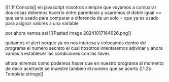 [[1.1f Consola]]
en javascript nosotros siempre que vayamos a comparar dos cosas debemos hacerlo entre parentesis 
 y usaremos el doble igual ==  que sera usado para comparar a diferencia de un solo = que ya es usado para asignar valores a una variable 
 
por ahora vamos asi 
![[Pasted image 20241017164626.png]]

quitamos el alert porque ya no nos interesa y colocamos dentro del programa el numero secreto el cual nosotros intentaremos adivinar y ahora vamos a establecer las condiciones con las llaves 

ahora miremos como podemos hacer que en nuestro programa al momento de decir acertaste se muestre tambien el numero que se acerto [[1.2b Template strings]] 